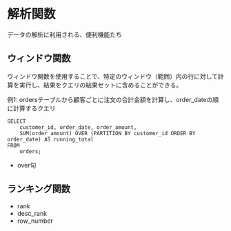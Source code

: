 # 解析関数
データの解析に利用される、便利機能たち

## ウィンドウ関数

ウィンドウ関数を使用することで、特定のウィンドウ（範囲）内の行に対して計算を実行し、結果をクエリの結果セットに含めることができる。

例1: ordersテーブルから顧客ごとに注文の合計金額を計算し、order_dateの順に計算するクエリ

```
SELECT
    customer_id, order_date, order_amount,
    SUM(order_amount) OVER (PARTITION BY customer_id ORDER BY order_date) AS running_total
FROM
    orders;
```

- over句

## ランキング関数
- rank
- desc_rank
- row_number